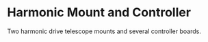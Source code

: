 # Harmonic Mount and Controller
 Two harmonic drive telescope mounts and several controller boards.
